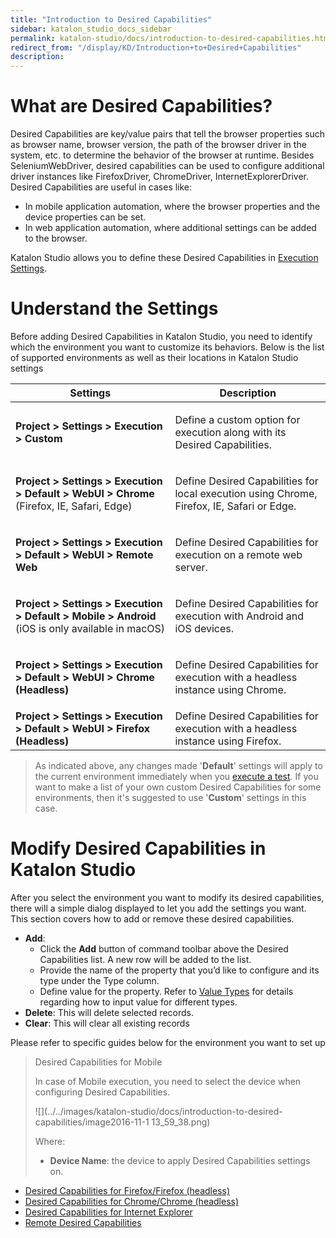 ```yaml
---
title: "Introduction to Desired Capabilities" 
sidebar: katalon_studio_docs_sidebar
permalink: katalon-studio/docs/introduction-to-desired-capabilities.html 
redirect_from: "/display/KD/Introduction+to+Desired+Capabilities" 
description: 
---
```

What are Desired Capabilities?
==============================

Desired Capabilities are key/value pairs that tell the browser properties such as browser name, browser version, the path of the browser driver in the system, etc. to determine the behavior of the browser at runtime. Besides SeleniumWebDriver, desired capabilities can be used to configure additional driver instances like FirefoxDriver, ChromeDriver, InternetExplorerDriver. Desired Capabilities are useful in cases like:

*   In mobile application automation, where the browser properties and the device properties can be set.
*   In web application automation, where additional settings can be added to the browser.

Katalon Studio allows you to define these Desired Capabilities in [Execution Settings](https://docs.katalon.com/display/KD/Execution+Settings).

Understand the Settings
=======================

Before adding Desired Capabilities in Katalon Studio, you need to identify which the environment you want to customize its behaviors. Below is the list of supported environments as well as their locations in Katalon Studio settings

<table><thead><tr><th>Settings</th><th>Description</th></tr></thead><tbody><tr><td><div><p><strong>Project &gt; Settings &gt; Execution &gt; Custom</strong></p></div></td><td><div><p>Define a custom option for execution along with its Desired Capabilities.</p></div></td></tr><tr><td><div><p><strong>Project &gt; Settings &gt; Execution &gt; Default &gt; WebUI &gt; Chrome</strong> (Firefox, IE, Safari, Edge)</p></div></td><td><div><p>Define Desired Capabilities for local execution using Chrome, Firefox, IE, Safari or Edge.</p></div></td></tr><tr><td><div><p><strong><strong>Project &gt; Settings &gt; </strong>Execution &gt; Default &gt; WebUI &gt; Remote Web</strong></p></div></td><td><div><p>Define Desired Capabilities for execution on a remote web server.</p></div></td></tr><tr><td><div><p><strong><strong>Project &gt; Settings &gt; </strong>Execution &gt; Default &gt; Mobile &gt; Android</strong> (iOS is only available in macOS)</p></div></td><td><div><p>Define Desired Capabilities for execution with Android and iOS devices.</p></div></td></tr><tr><td><div><p><strong><strong>Project &gt; Settings &gt; </strong>Execution &gt; Default &gt; WebUI &gt; Chrome (Headless)</strong></p></div></td><td><div><p>Define Desired Capabilities for execution with a headless instance using Chrome.</p></div></td></tr><tr><td><strong><strong>Project &gt; Settings &gt; </strong>Execution &gt; Default &gt; WebUI &gt; Firefox (Headless)</strong></td><td>Define Desired Capabilities for execution with a headless instance using Firefox.</td></tr></tbody></table>

> As indicated above, any changes made '**Default**' settings will apply to the current environment immediately when you [execute a test](https://docs.katalon.com/display/KD/Execute+a+Test+Case+or+a+Test+Suite#ExecuteaTestCaseoraTestSuite-ExecuteanEntireTestCaseorTestSuite). If you want to make a list of your own custom Desired Capabilities for some environments, then it's suggested to use '**Custom**' settings in this case.

Modify Desired Capabilities in Katalon Studio
=============================================

After you select the environment you want to modify its desired capabilities, there will a simple dialog displayed to let you add the settings you want. This section covers how to add or remove these desired capabilities. 

*   **Add**:
    *   Click the **Add** button of command toolbar above the Desired Capabilities list. A new row will be added to the list.
    *   Provide the name of the property that you’d like to configure and its type under the Type column.
    *   Define value for the property. Refer to [Value Types](/display/KD/Value+Types) for details regarding how to input value for different types.
*   **Delete**: This will delete selected records.
*   **Clear**: This will clear all existing records

Please refer to specific guides below for the environment you want to set up

> Desired Capabilities for Mobile
> 
> In case of Mobile execution, you need to select the device when configuring Desired Capabilities.
> 
> ![](../../images/katalon-studio/docs/introduction-to-desired-capabilities/image2016-11-1 13_59_38.png)
> 
> Where:
> 
> *   **Device Name**: the device to apply Desired Capabilities settings on.

*   [Desired Capabilities for Firefox/Firefox (headless)](/pages/viewpage.action?pageId=13700172)
*   [Desired Capabilities for Chrome/Chrome (headless)](/pages/viewpage.action?pageId=13700170)
*   [Desired Capabilities for Internet Explorer](/display/KD/Desired+Capabilities+for+Internet+Explorer)
*   [Remote Desired Capabilities](/display/KD/Remote+Desired+Capabilities)